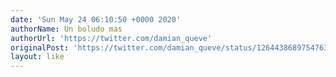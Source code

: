 ```yaml
---
date: 'Sun May 24 06:10:50 +0000 2020'
authorName: Un boludo mas
authorUrl: 'https://twitter.com/damian_queve'
originalPost: 'https://twitter.com/damian_queve/status/1264438689754763268'
layout: like
---
```

